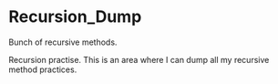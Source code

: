 # Recursion_Dump
Bunch of recursive methods. 

Recursion practise. This is an area where I can dump all my recursive method practices.
